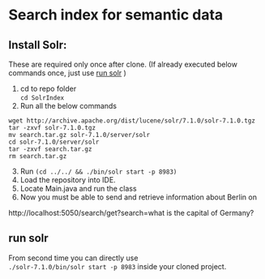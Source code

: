 # Search index for semantic data



Install Solr:
-----------------
These are required only once after clone. (If already executed below commands once, just use [run solr](#running-solr) )

1. cd to repo folder  
``cd SolrIndex``
2. Run all the below commands  
 ```
 wget http://archive.apache.org/dist/lucene/solr/7.1.0/solr-7.1.0.tgz
 tar -zxvf solr-7.1.0.tgz
 mv search.tar.gz solr-7.1.0/server/solr
 cd solr-7.1.0/server/solr
 tar -zxvf search.tar.gz
 rm search.tar.gz
 ```
3. Run `(cd ../../ && ./bin/solr start -p 8983)`
4. Load the repository into IDE.
5. Locate Main.java and run the class
6. Now you must be able to send and retrieve information about Berlin on

http://localhost:5050/search/get?search=what is the capital of Germany?


run solr
--------------
From second time you can directly use  
```./solr-7.1.0/bin/solr start -p 8983``` inside your cloned project.

